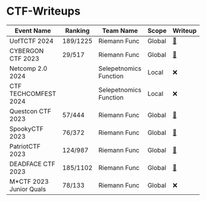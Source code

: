 # CTF-Writeups

| Event Name                | Ranking  | Team Name    | Scope   | Writeup |
|--------------------       | -------- |--------------| ------- |-------- |
| UofTCTF 2024              | 189/1225 | Riemann Func | Global  | [🚩](University-of-Toronto-UofTCTF-2024) |
| CYBERGON CTF 2023         | 29/517   | Riemann Func | Global  | [🚩](CYBERGON-CTF-2023) |
| Netcomp 2.0 2024          |          | Selepetnomics Function | Local  | ❌ |
| CTF TECHCOMFEST 2024      |          | Selepetnomics Function | Local  | ❌ |
| Questcon CTF 2023         | 57/444   | Riemann Func | Global  | [🚩](Questcon-CTF-2023) |
| SpookyCTF 2023            | 76/372   | Riemann Func | Global  | [🚩](SPOOKY-CTF-2023) |
| PatriotCTF 2023           | 124/987  | Riemann Func | Global  | [🚩](PatriotCTF-2023) |
| DEADFACE CTF 2023         | 185/1102 | Riemann Func | Global  | [🚩](DEADFACE-CTF-2023) |
| M*CTF 2023 Junior Quals   | 78/133   | Riemann Func | Global  | ❌ |